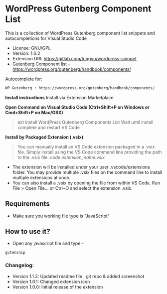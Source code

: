 # WordPress Gutenberg Component List

This is a collection of WordPress Gutenberg component list snippets and autocompletions for Visual Studio Code



- License: GNU/GPL
- Version: 1.0.2
- Extension URI: https://gitlab.com/tungvn/wordpress-snippet
- Gutenberg Component list - https://wordpress.org/gutenberg/handbook/components/




Autocomplete for:
```sh
WP Gutenberg : https://wordpress.org/gutenberg/handbook/components/
```


**Install instructions**
Install via Extension Marketplace

**Open Command on Visual Studio Code (Ctrl+Shift+P on Windows or Cmd+Shift+P on Mac/OSX)**
>ext install WordPress Gutenberg Components List 
Wait until install complete and restart VS Code


**Install by Packaged Extension (.vsix)**

>You can manually install an VS Code extension packaged in a .vsix file. 
Simply install using the VS Code command line providing the path to the .vsix file.
*code extension_name.vsix*

- The extension will be installed under your user .vscode/extensions folder. You may provide multiple .vsix files on the command line to install multiple extensions at once.
- You can also install a .vsix by opening the file from within VS Code. Run File > Open File... or Ctrl+O and select the extension .vsix.


## Requirements

- Make sure you working file type is "JavaScript"


## How to use it?
- Open any javascript file and type -
```sh
gutensnip
```


### Changelog:
- Version 1.1.2: Updated readme file , git repo & added screenshot
- Version 1.0.1: Changed extension icon
- Version 1.0.0: Initial release of the extension